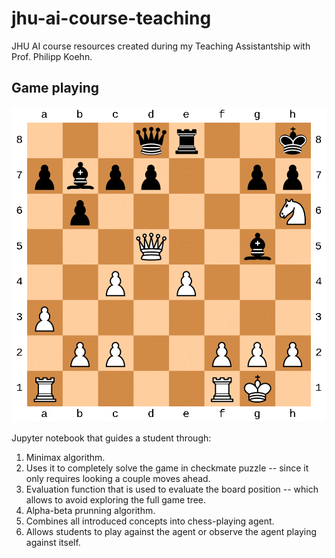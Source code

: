 # jhu-ai-course-teaching

JHU AI course resources created during my Teaching Assistantship with Prof. Philipp Koehn.

## Game playing

![diagram](imgs/checkmate_puzzle_solution.gif)

Jupyter notebook that guides a student through:

1. Minimax algorithm.
2. Uses it to completely solve the game in checkmate puzzle -- since it only requires looking a couple moves ahead.
3. Evaluation function that is used to evaluate the board position -- which allows to avoid exploring the full game tree.
4. Alpha-beta prunning algorithm.
5. Combines all introduced concepts into chess-playing agent.
6. Allows students to play against the agent or observe the agent playing against itself.
